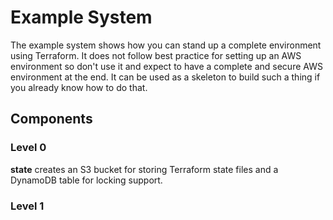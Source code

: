 Example System
==============

The example system shows how you can stand up a complete environment using Terraform. It does not follow best practice for setting up an AWS environment so don't use it and expect to have a complete and secure AWS environment at the end. It can be used as a skeleton to build such a thing if you already know how to do that.

Components
----------

### Level 0

__state__ creates an S3 bucket for storing Terraform state files and a DynamoDB table for locking support.

### Level 1